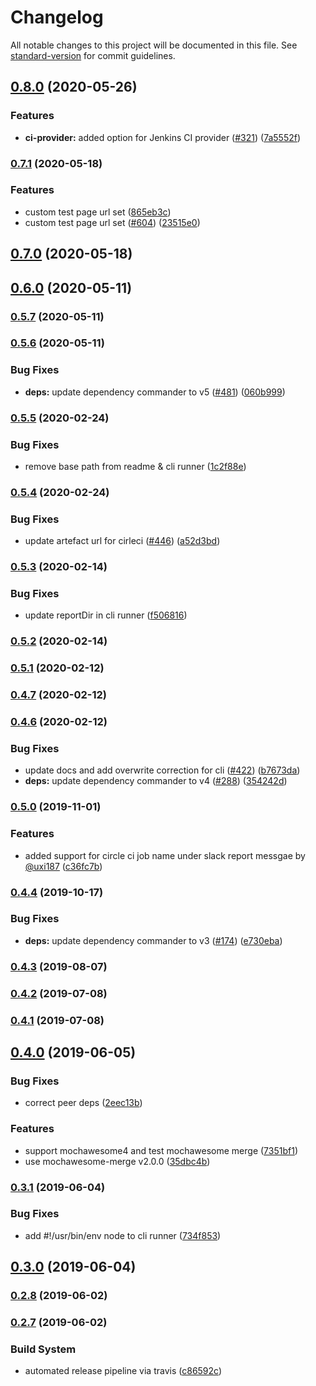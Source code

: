 # Changelog

All notable changes to this project will be documented in this file. See [standard-version](https://github.com/conventional-changelog/standard-version) for commit guidelines.

## [0.8.0](https://github.com/you54f/cypress-slack-reporter/compare/v0.7.1...v0.8.0) (2020-05-26)


### Features

* **ci-provider:** added option for Jenkins CI provider ([#321](https://github.com/you54f/cypress-slack-reporter/issues/321)) ([7a5552f](https://github.com/you54f/cypress-slack-reporter/commit/7a5552f8b323b1b3ec37c72191bfcd0c8f668eb9))

### [0.7.1](https://github.com/you54f/cypress-slack-reporter/compare/v0.7.0...v0.7.1) (2020-05-18)


### Features

* custom test page url set ([865eb3c](https://github.com/you54f/cypress-slack-reporter/commit/865eb3ca858616883bdc260af40ab7941e14938a))
* custom test page url set ([#604](https://github.com/you54f/cypress-slack-reporter/issues/604)) ([23515e0](https://github.com/you54f/cypress-slack-reporter/commit/23515e095037b65a3e2f26e20b3243fb9c451573))

## [0.7.0](https://github.com/you54f/cypress-slack-reporter/compare/v0.6.0...v0.7.0) (2020-05-18)

## [0.6.0](https://github.com/you54f/cypress-slack-reporter/compare/v0.5.7...v0.6.0) (2020-05-11)

### [0.5.7](https://github.com/you54f/cypress-slack-reporter/compare/v0.5.6...v0.5.7) (2020-05-11)

### [0.5.6](https://github.com/you54f/cypress-slack-reporter/compare/v0.5.5...v0.5.6) (2020-05-11)


### Bug Fixes

* **deps:** update dependency commander to v5 ([#481](https://github.com/you54f/cypress-slack-reporter/issues/481)) ([060b999](https://github.com/you54f/cypress-slack-reporter/commit/060b999721582d1357795b0df17244f50c4366a1))

### [0.5.5](https://github.com/you54f/cypress-slack-reporter/compare/v0.5.4...v0.5.5) (2020-02-24)


### Bug Fixes

* remove base path from readme & cli runner ([1c2f88e](https://github.com/you54f/cypress-slack-reporter/commit/1c2f88ea5d0d9eb0c833692f30fac6cbdbcfea9d))

### [0.5.4](https://github.com/you54f/cypress-slack-reporter/compare/v0.5.3...v0.5.4) (2020-02-24)


### Bug Fixes

* update artefact url for cirleci ([#446](https://github.com/you54f/cypress-slack-reporter/issues/446)) ([a52d3bd](https://github.com/you54f/cypress-slack-reporter/commit/a52d3bd1ed729b93cd6d433ae903593efac3a332))

### [0.5.3](https://github.com/you54f/cypress-slack-reporter/compare/v0.5.2...v0.5.3) (2020-02-14)


### Bug Fixes

* update reportDir in cli runner ([f506816](https://github.com/you54f/cypress-slack-reporter/commit/f5068161de2f93e4fb7e22d1ff84e90b7dec3d9a))

### [0.5.2](https://github.com/you54f/cypress-slack-reporter/compare/v0.5.1...v0.5.2) (2020-02-14)

### [0.5.1](https://github.com/you54f/cypress-slack-reporter/compare/v0.4.7...v0.5.1) (2020-02-12)

### [0.4.7](https://github.com/you54f/cypress-slack-reporter/compare/v0.4.6...v0.4.7) (2020-02-12)

### [0.4.6](https://github.com/you54f/cypress-slack-reporter/compare/v0.5.0...v0.4.6) (2020-02-12)


### Bug Fixes

* update docs and add overwrite correction for cli ([#422](https://github.com/you54f/cypress-slack-reporter/issues/422)) ([b7673da](https://github.com/you54f/cypress-slack-reporter/commit/b7673da6e29ee2aa3f209de135c256a86ed563e3))
* **deps:** update dependency commander to v4 ([#288](https://github.com/you54f/cypress-slack-reporter/issues/288)) ([354242d](https://github.com/you54f/cypress-slack-reporter/commit/354242db7c0074a3983d51af89b9d7ddbd279053))

### [0.5.0](https://github.com/you54f/cypress-slack-reporter/compare/v0.4.4...v0.5.0) (2019-11-01)


### Features

* added support for circle ci job name under slack report messgae by [@uxi187](https://github.com/uxi187) ([c36fc7b](https://github.com/you54f/cypress-slack-reporter/commit/c36fc7b))

### [0.4.4](https://github.com/you54f/cypress-slack-reporter/compare/v0.4.3...v0.4.4) (2019-10-17)


### Bug Fixes

* **deps:** update dependency commander to v3 ([#174](https://github.com/you54f/cypress-slack-reporter/issues/174)) ([e730eba](https://github.com/you54f/cypress-slack-reporter/commit/e730eba))



### [0.4.3](https://github.com/you54f/cypress-slack-reporter/compare/v0.4.2...v0.4.3) (2019-08-07)



### [0.4.2](https://github.com/you54f/cypress-slack-reporter/compare/v0.4.1...v0.4.2) (2019-07-08)



### [0.4.1](https://github.com/you54f/cypress-slack-reporter/compare/v0.4.0...v0.4.1) (2019-07-08)



## [0.4.0](https://github.com/you54f/cypress-slack-reporter/compare/v0.3.1...v0.4.0) (2019-06-05)


### Bug Fixes

* correct peer deps ([2eec13b](https://github.com/you54f/cypress-slack-reporter/commit/2eec13b))


### Features

* support mochawesome4 and test mochawesome merge ([7351bf1](https://github.com/you54f/cypress-slack-reporter/commit/7351bf1))
* use mochawesome-merge v2.0.0 ([35dbc4b](https://github.com/you54f/cypress-slack-reporter/commit/35dbc4b))



### [0.3.1](https://github.com/you54f/cypress-slack-reporter/compare/v0.3.0...v0.3.1) (2019-06-04)


### Bug Fixes

* add #!/usr/bin/env node to cli runner ([734f853](https://github.com/you54f/cypress-slack-reporter/commit/734f853))



## [0.3.0](https://github.com/you54f/cypress-slack-reporter/compare/v0.2.6...v0.3.0) (2019-06-04)



### [0.2.8](https://github.com/you54f/cypress-slack-reporter/compare/v0.2.7...v0.2.8) (2019-06-02)



### [0.2.7](https://github.com/you54f/cypress-slack-reporter/compare/v0.2.6...v0.2.7) (2019-06-02)


### Build System

* automated release pipeline via travis ([c86592c](https://github.com/you54f/cypress-slack-reporter/commit/c86592c))
